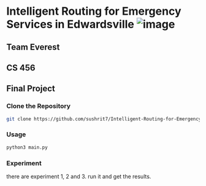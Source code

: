 # Intelligent Routing for Emergency Services in Edwardsville ![image](https://github.com/sushrit7/Intelligent-Routing-for-Emergency-Services-in-Edwardsville/assets/69793434/0c4ccbb3-40af-499c-8164-da021cc3f587)

## Team Everest
## CS 456
## Final Project

### Clone the Repository

```bash
git clone https://github.com/sushrit7/Intelligent-Routing-for-Emergency-Services-in-Edwardsville
```

### Usage
```bash
python3 main.py 
```

### Experiment
there are experiment 1, 2 and 3. run it and get the results.
